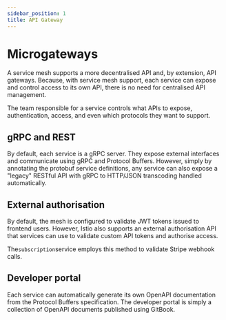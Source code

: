 ```yaml
---
sidebar_position: 1
title: API Gateway
---
```


# Microgateways

A service mesh supports a more decentralised API and, by extension, API gateways. Because, with service mesh support, each service can expose and control access to its own API, there is no need for centralised API management.

<!-- ![Envoy proxy as API gateway](../img/structure.png) -->

The team responsible for a service controls what APIs to expose, authentication, access, and even which protocols they want to support.

## gRPC and REST

By default, each service is a gRPC server. They expose external interfaces and communicate using gRPC and Protocol Buffers. However, simply by annotating the protobuf service definitions, any service can also expose a "legacy" RESTful API with gRPC to HTTP/JSON transcoding handled automatically.

## External authorisation

By default, the mesh is configured to validate JWT tokens issued to frontend users. However, Istio also supports an external authorisation API that services can use to validate custom API tokens and authorise access.

The`subscription`service employs this method to validate Stripe webhook calls.

## Developer portal

Each service can automatically generate its own OpenAPI documentation from the Protocol Buffers specification. The developer portal is simply a collection of OpenAPI documents published using GitBook.
